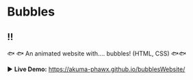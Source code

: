 # Bubbles 
!!
---

:fish: :fish: An animated website with.... bubbles! (HTML, CSS) :fish::fish:

:arrow_forward: **Live Demo:** https://akuma-phawx.github.io/bubblesWebsite/
